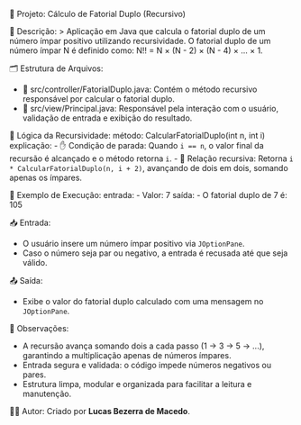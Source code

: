 📁 Projeto: Cálculo de Fatorial Duplo (Recursivo)

📌 Descrição: >
  Aplicação em Java que calcula o fatorial duplo de um número ímpar positivo utilizando recursividade.
  O fatorial duplo de um número ímpar N é definido como: N!! = N × (N - 2) × (N - 4) × ... × 1.

🗂️ Estrutura de Arquivos:
  - 📄 src/controller/FatorialDuplo.java: Contém o método recursivo responsável por calcular o fatorial duplo.
  - 📄 src/view/Principal.java: Responsável pela interação com o usuário, validação de entrada e exibição do resultado.

🧠 Lógica da Recursividade:
  método: CalcularFatorialDuplo(int n, int i)
  explicação:
    - ✋ Condição de parada: Quando `i == n`, o valor final da recursão é alcançado e o método retorna `i`.
    - 🔁 Relação recursiva: Retorna `i * CalcularFatorialDuplo(n, i + 2)`, avançando de dois em dois, somando apenas os ímpares.

💬 Exemplo de Execução:
  entrada:
    - Valor: 7
  saída:
    - O fatorial duplo de 7 é: 105

📥 Entrada:
  - O usuário insere um número ímpar positivo via `JOptionPane`.
  - Caso o número seja par ou negativo, a entrada é recusada até que seja válido.

📤 Saída:
  - Exibe o valor do fatorial duplo calculado com uma mensagem no `JOptionPane`.

📌 Observações:
  - A recursão avança somando dois a cada passo (1 → 3 → 5 → ...), garantindo a multiplicação apenas de números ímpares.
  - Entrada segura e validada: o código impede números negativos ou pares.
  - Estrutura limpa, modular e organizada para facilitar a leitura e manutenção.

👨‍💻 Autor:
  Criado por **Lucas Bezerra de Macedo**.
